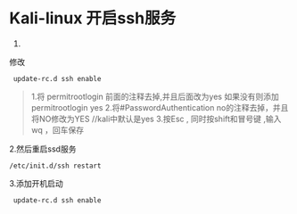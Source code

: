 # Kali-linux 开启ssh服务

1.

修改

```vi /etc/ssh/sshd_config
 update-rc.d ssh enable
```



> 1.将 permitrootlogin 前面的注释去掉,并且后面改为yes
> 如果没有则添加permitrootlogin  yes
> 2.将#PasswordAuthentication no的注释去掉，并且将NO修改为YES //kali中默认是yes
> 3.按Esc , 同时按shift和冒号键 ,输入wq ，回车保存

2.然后重启ssd服务

```
/etc/init.d/ssh restart
```

3.添加开机启动

```
 update-rc.d ssh enable
```

